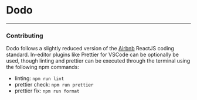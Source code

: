 # Dodo

---
### Contributing
Dodo follows a slightly reduced version of the [Airbnb](https://airbnb.io/javascript/react/) ReactJS coding standard. In-editor plugins like Prettier for VSCode can be optionally be used,
though linting and prettier can be executed through the terminal using the following npm commands:
- linting: `npm run lint`
- prettier check: `npm run prettier`
- prettier fix: `npm run format`

